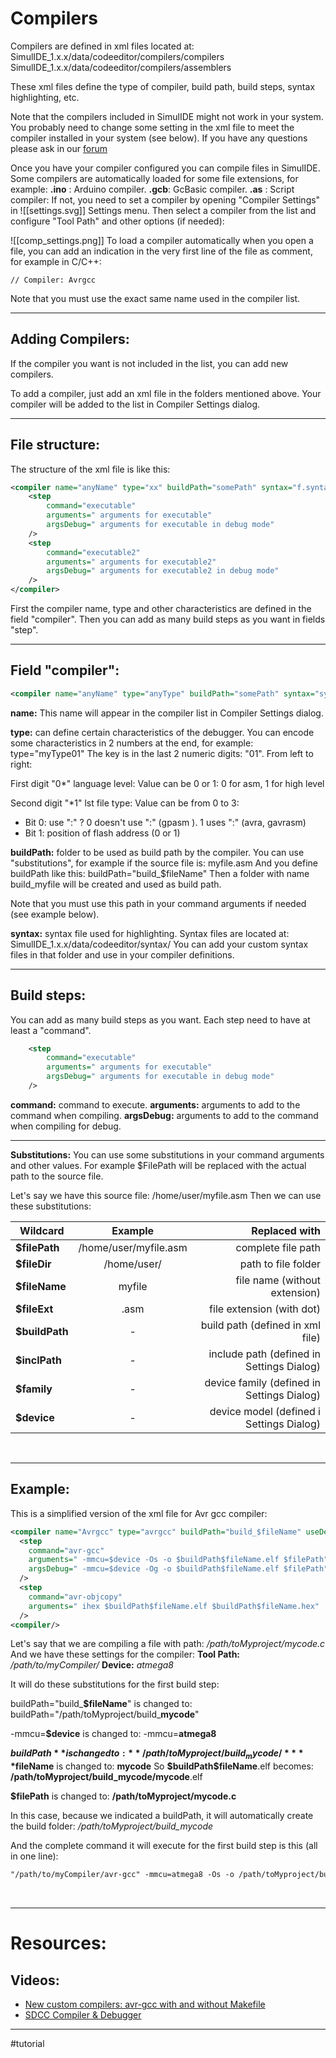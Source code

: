 # Compilers

Compilers are defined in xml files located at:
SimulIDE_1.x.x/data/codeeditor/compilers/compilers
SimulIDE_1.x.x/data/codeeditor/compilers/assemblers

These xml files define the type of compiler, build path, build steps, syntax highlighting, etc.

Note that the compilers included in SimulIDE might not work in your system.
You probably need to change some setting in the xml file to meet the compiler installed in your system (see below).
If you have any questions please ask in our [forum](https://simulide.forumotion.com/)

Once you have your compiler configured you can compile files in SimulIDE.
Some compilers are automatically loaded for some file extensions, for example:
**.ino** : Arduino compiler.
**.gcb**: GcBasic compiler.
**.as** : Script compiler: 
If not, you need to set a compiler by opening "Compiler Settings" in ![[settings.svg]] Settings menu.
Then select a compiler from the list and configure "Tool Path" and other options (if needed):

![[comp_settings.png]]
To load a compiler automatically when you open a file, you can add an indication in the very first line of the file as comment, for example in C/C++:

```
// Compiler: Avrgcc
```

Note that you must use the exact same name used in the compiler list.
<br>

---

## Adding Compilers:

If the compiler you want is not included in the list, you can add new compilers.

To add a compiler, just add an xml file in the folders mentioned above.
Your compiler will be added to the list in Compiler Settings dialog.
<br>

---

## File structure:

The structure of the xml file is like this:

```xml
<compiler name="anyName" type="xx" buildPath="somePath" syntax="f.syntax" >
    <step 
        command="executable"
        arguments=" arguments for executable"
        argsDebug=" arguments for executable in debug mode"
    />
    <step 
        command="executable2"
        arguments=" arguments for executable2"
        argsDebug=" arguments for executable2 in debug mode"
    />
</compiler>
```

First the compiler name, type and other characteristics are defined in the field "compiler".
Then you can add as many build steps as you want in fields "step".
<br>

---

## Field "compiler":

```xml
<compiler name="anyName" type="anyType" buildPath="somePath" syntax="syntaxFile" >
```

**name:** This name will appear in the compiler list in Compiler Settings dialog.

**type:** can define certain characteristics of the debugger.
You can encode some characteristics in 2 numbers at the end, for example: type="myType01"
The key is in the last 2 numeric digits: "01".
From left to right:

First digit "0*" language level:
Value can be 0 or 1: 0 for asm, 1 for high level

Second digit "*1" lst file type:
Value can be from 0 to 3:
- Bit 0: use ":" ?
        0 doesn't use ":" (gpasm ).
        1 uses ":" (avra, gavrasm)
- Bit 1: position of flash address (0 or 1)


**buildPath:** folder to be used as build path by the compiler.
You can use "substitutions", for example if the source file is: myfile.asm
And you define buildPath like this: buildPath="build_$fileName"
Then a folder with name build_myfile will be created and used as build path.

Note that you must use this path in your command arguments if needed  (see example below).

**syntax:** syntax file used for highlighting.
Syntax files are located at: SimulIDE_1.x.x/data/codeeditor/syntax/
You can add your custom syntax files in that folder and use in your compiler definitions.
<br>

---

## Build steps:

You can add as many build steps as you want.
Each step need to have at least a "command".

```xml
    <step 
        command="executable"
        arguments=" arguments for executable"
        argsDebug=" arguments for executable in debug mode"
    />
```

**command:** command to execute.
**arguments:** arguments to add to the command when compiling.
**argsDebug:** arguments to add to the command when compiling for debug.
<br>

---

**Substitutions:**
You can use some substitutions in your command arguments and other values.
For example $FilePath will be replaced with the actual path to the source file.

Let's say we have this source file: /home/user/myfile.asm
Then we can use these substitutions:

| Wildcard        | Example               |              Replaced with |
|-----------------|:---------------------:|---------------------------:|
| **\$filePath**  | /home/user/myfile.asm |        complete file path  |
| **\$fileDir**   | /home/user/           |        path to file folder |
| **\$fileName**  | myfile         |     file name (without extension) |
| **\$fileExt**   | .asm           |         file extension (with dot) |
| **\$buildPath** | - |               build path (defined in xml file) |
| **\$inclPath**  | - |      include path (defined in Settings Dialog) |
| **\$family**    | - |     device family (defined in Settings Dialog) |
| **\$device**    | - |       device model (defined i Settings Dialog) |
<br>

---

## Example:

This is a simplified version of the xml file for Avr gcc compiler:
```xml
<compiler name="Avrgcc" type="avrgcc" buildPath="build_$fileName" useDevice="true">
  <step 
    command="avr-gcc"
    arguments=" -mmcu=$device -Os -o $buildPath$fileName.elf $filePath"
    argsDebug=" -mmcu=$device -Og -o $buildPath$fileName.elf $filePath"
  />
  <step 
    command="avr-objcopy"
    arguments=" ihex $buildPath$fileName.elf $buildPath$fileName.hex"
  />
<compiler/>
```

Let's say that we are compiling a file with path: */path/toMyproject/mycode.c*
And we have these settings for the compiler:
**Tool Path:** */path/to/myCompiler/*
**Device:**  *atmega8*

It will do these substitutions for the first build step:

buildPath="build\_**$fileName**" is changed to: buildPath="/path/toMyproject/build_**mycode**"

-mmcu=**$device**  is changed to: -mmcu=**atmega8** 

**$buildPath** is changed to: **/path/toMyproject/build_mycode/**
**$fileName** is changed to: **mycode**
So **\$buildPath$fileName**.elf  becomes: **/path/toMyproject/build_mycode/mycode**.elf

**$filePath** is changed to: **/path/toMyproject/mycode.c**
<br>

In this case, because we indicated a buildPath, it will automatically create the build folder: 
*/path/toMyproject/build_mycode*

And the complete command it will execute for the first build step is this (all in one line):

```xml
"/path/to/myCompiler/avr-gcc" -mmcu=atmega8 -Os -o /path/toMyproject/build_mycode/mycode.elf "/path/toMyproject/mycode.c"
```
<br>

---

# Resources:

## Videos:
- [New custom compilers: avr-gcc with and without Makefile](https://www.youtube.com/watch?v=BHAbOa2GAIs)
- [SDCC Compiler & Debugger](https://www.youtube.com/watch?v=tnMongIYvsA)

---

#tutorial